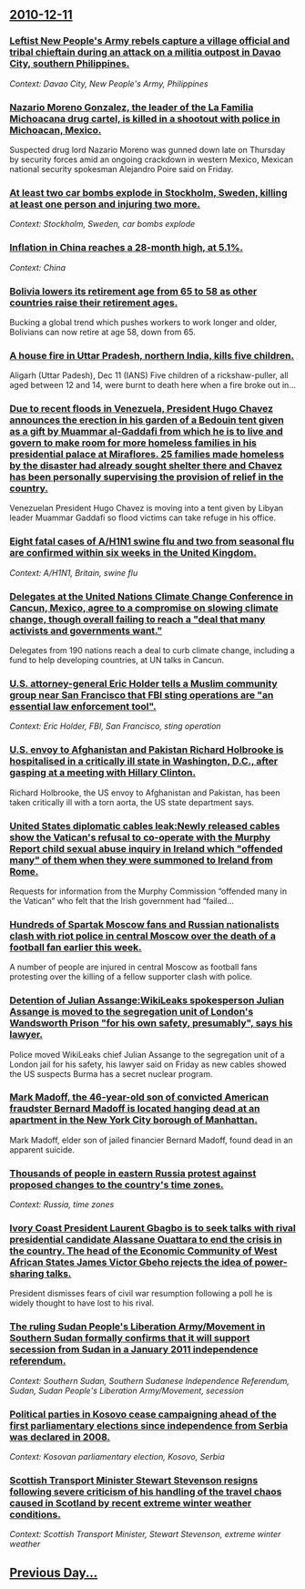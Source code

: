 ## [2010-12-11](/news/2010/12/11/index.md)

### [Leftist New People's Army rebels capture a village official and tribal chieftain during an attack on a militia outpost in Davao City, southern Philippines. ](/news/2010/12/11/leftist-new-people-s-army-rebels-capture-a-village-official-and-tribal-chieftain-during-an-attack-on-a-militia-outpost-in-davao-city-southe.md)
_Context: Davao City, New People's Army, Philippines_

### [Nazario Moreno Gonzalez, the leader of the La Familia Michoacana drug cartel, is killed in a shootout with police in Michoacan, Mexico. ](/news/2010/12/11/nazario-moreno-gonza-lez-the-leader-of-the-la-familia-michoacana-drug-cartel-is-killed-in-a-shootout-with-police-in-michoaca-n-mexico.md)
Suspected drug lord Nazario Moreno was gunned down late on Thursday by security forces amid an ongoing crackdown in western Mexico, Mexican national security spokesman Alejandro Poire said on Friday.

### [At least two car bombs explode in Stockholm, Sweden, killing at least one person and injuring two more. ](/news/2010/12/11/at-least-two-car-bombs-explode-in-stockholm-sweden-killing-at-least-one-person-and-injuring-two-more.md)
_Context: Stockholm, Sweden, car bombs explode_

### [Inflation in China reaches a 28-month high, at 5.1%. ](/news/2010/12/11/inflation-in-china-reaches-a-28-month-high-at-5-1.md)
_Context: China_

### [Bolivia lowers its retirement age from 65 to 58 as other countries raise their retirement ages. ](/news/2010/12/11/bolivia-lowers-its-retirement-age-from-65-to-58-as-other-countries-raise-their-retirement-ages.md)
Bucking a global trend which pushes workers to work longer and older, Bolivians can now retire at age 58, down from 65.

### [A house fire in Uttar Pradesh, northern India, kills five children. ](/news/2010/12/11/a-house-fire-in-uttar-pradesh-northern-india-kills-five-children.md)
Aligarh (Uttar Padesh), Dec 11 (IANS) Five children of a rickshaw-puller, all aged between 12 and 14, were burnt to death here when a fire broke out in...

### [Due to recent floods in Venezuela, President Hugo Chavez announces the erection in his garden of a Bedouin tent given as a gift by Muammar al-Gaddafi from which he is to live and govern to make room for more homeless families in his presidential palace at Miraflores. 25 families made homeless by the disaster had already sought shelter there and Chavez has been personally supervising the provision of relief in the country. ](/news/2010/12/11/due-to-recent-floods-in-venezuela-president-hugo-cha-vez-announces-the-erection-in-his-garden-of-a-bedouin-tent-given-as-a-gift-by-muammar.md)
Venezuelan President Hugo Chavez is moving into a tent given by Libyan leader Muammar Gaddafi so flood victims can take refuge in his office.

### [Eight fatal cases of A/H1N1 swine flu and two from seasonal flu are confirmed within six weeks in the United Kingdom. ](/news/2010/12/11/eight-fatal-cases-of-a-h1n1-swine-flu-and-two-from-seasonal-flu-are-confirmed-within-six-weeks-in-the-united-kingdom.md)
_Context: A/H1N1, Britain, swine flu_

### [Delegates at the United Nations Climate Change Conference in Cancun, Mexico, agree to a compromise on slowing climate change, though overall failing to reach a "deal that many activists and governments want." ](/news/2010/12/11/delegates-at-the-united-nations-climate-change-conference-in-cancaon-mexico-agree-to-a-compromise-on-slowing-climate-change-though-overal.md)
Delegates from 190 nations reach a deal to curb climate change, including a fund to help developing countries, at UN talks in Cancun.

### [U.S. attorney-general Eric Holder tells a Muslim community group near San Francisco that FBI sting operations are "an essential law enforcement tool". ](/news/2010/12/11/u-s-attorney-general-eric-holder-tells-a-muslim-community-group-near-san-francisco-that-fbi-sting-operations-are-an-essential-law-enforcem.md)
_Context: Eric Holder, FBI, San Francisco, sting operation_

### [U.S. envoy to Afghanistan and Pakistan Richard Holbrooke is hospitalised in a critically ill state in Washington, D.C., after gasping at a meeting with Hillary Clinton. ](/news/2010/12/11/u-s-envoy-to-afghanistan-and-pakistan-richard-holbrooke-is-hospitalised-in-a-critically-ill-state-in-washington-d-c-after-gasping-at-a-m.md)
Richard Holbrooke, the US envoy to Afghanistan and Pakistan, has been taken critically ill with a torn aorta, the US state department says.

### [United States diplomatic cables leak:Newly released cables show the Vatican's refusal to co-operate with the Murphy Report child sexual abuse inquiry in Ireland which "offended many" of them when they were summoned to Ireland from Rome. ](/news/2010/12/11/united-states-diplomatic-cables-leak-pnewly-released-cables-show-the-vatican-s-refusal-to-co-operate-with-the-murphy-report-child-sexual-abu.md)
Requests for information from the Murphy Commission &ldquo;offended many in the Vatican&rdquo; who felt that the Irish government had &ldquo;failed&hellip;

### [Hundreds of Spartak Moscow fans and Russian nationalists clash with riot police in central Moscow over the death of a football fan earlier this week. ](/news/2010/12/11/hundreds-of-spartak-moscow-fans-and-russian-nationalists-clash-with-riot-police-in-central-moscow-over-the-death-of-a-football-fan-earlier-t.md)
A number of people are injured in central Moscow as football fans protesting over the killing of a fellow supporter clash with police.

### [Detention of Julian Assange:WikiLeaks spokesperson Julian Assange is moved to the segregation unit of London's Wandsworth Prison "for his own safety, presumably", says his lawyer. ](/news/2010/12/11/detention-of-julian-assange-pwikileaks-spokesperson-julian-assange-is-moved-to-the-segregation-unit-of-london-s-wandsworth-prison-for-his-o.md)
Police moved WikiLeaks chief Julian Assange to the segregation unit of a London jail for his safety, his lawyer said on Friday as new cables showed the US suspects Burma has a secret nuclear program.

### [Mark Madoff, the 46-year-old son of convicted American fraudster Bernard Madoff is located hanging dead at an apartment in the New York City borough of Manhattan. ](/news/2010/12/11/mark-madoff-the-46-year-old-son-of-convicted-american-fraudster-bernard-madoff-is-located-hanging-dead-at-an-apartment-in-the-new-york-city.md)
Mark Madoff, elder son of jailed financier Bernard Madoff, found dead in an apparent suicide.

### [Thousands of people in eastern Russia protest against proposed changes to the country's time zones. ](/news/2010/12/11/thousands-of-people-in-eastern-russia-protest-against-proposed-changes-to-the-country-s-time-zones.md)
_Context: Russia, time zones_

### [Ivory Coast President Laurent Gbagbo is to seek talks with rival presidential candidate Alassane Ouattara to end the crisis in the country. The head of the Economic Community of West African States James Victor Gbeho rejects the idea of power-sharing talks. ](/news/2010/12/11/ivory-coast-president-laurent-gbagbo-is-to-seek-talks-with-rival-presidential-candidate-alassane-ouattara-to-end-the-crisis-in-the-country.md)
President dismisses fears of civil war resumption following a poll he is widely thought to have lost to his rival.

### [The ruling Sudan People's Liberation Army/Movement in Southern Sudan formally confirms that it will support secession from Sudan in a January 2011 independence referendum. ](/news/2010/12/11/the-ruling-sudan-people-s-liberation-army-movement-in-southern-sudan-formally-confirms-that-it-will-support-secession-from-sudan-in-a-januar.md)
_Context: Southern Sudan, Southern Sudanese Independence Referendum, Sudan, Sudan People's Liberation Army/Movement, secession_

### [Political parties in Kosovo cease campaigning ahead of the first parliamentary elections since independence from Serbia was declared in 2008. ](/news/2010/12/11/political-parties-in-kosovo-cease-campaigning-ahead-of-the-first-parliamentary-elections-since-independence-from-serbia-was-declared-in-2008.md)
_Context: Kosovan parliamentary election, Kosovo, Serbia_

### [Scottish Transport Minister Stewart Stevenson resigns following severe criticism of his handling of the travel chaos caused in Scotland by recent extreme winter weather conditions. ](/news/2010/12/11/scottish-transport-minister-stewart-stevenson-resigns-following-severe-criticism-of-his-handling-of-the-travel-chaos-caused-in-scotland-by-r.md)
_Context: Scottish Transport Minister, Stewart Stevenson, extreme winter weather_

## [Previous Day...](/news/2010/12/10/index.md)

